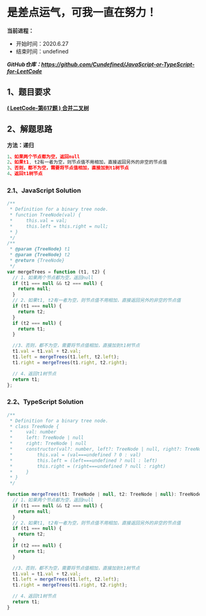 ﻿# 是差点运气，可我一直在努力！
**当前进程：**

 - 开始时间：2020.6.27 
 - 结束时间：undefined

***GitHub仓库：https://github.com/Cundefined/JavaScript-or-TypeScript-for-LeetCode***



## 1、题目要求
[**( LeetCode-第617题 )   合并二叉树**](https://leetcode-cn.com/problems/merge-two-binary-trees/)
      



## 2、解题思路
**方法：递归**
```javascript
1、如果两个节点都为空，返回null
2、如果t1, t2有一者为空，则节点值不用相加，直接返回另外的非空的节点值
3、否则，都不为空，需要将节点值相加，直接加到t1树节点
4、返回t1树节点
```


### 2.1、JavaScript Solution

```javascript
/**
 * Definition for a binary tree node.
 * function TreeNode(val) {
 *     this.val = val;
 *     this.left = this.right = null;
 * }
 */
/**
 * @param {TreeNode} t1
 * @param {TreeNode} t2
 * @return {TreeNode}
 */
var mergeTrees = function (t1, t2) {
  // 1、如果两个节点都为空，返回null
  if (t1 === null && t2 === null) {
    return null;
  }
  // 2、如果t1, t2有一者为空，则节点值不用相加，直接返回另外的非空的节点值
  if (t1 === null) {
    return t2;
  }
  if (t2 === null) {
    return t1;
  }

  //3、否则，都不为空，需要将节点值相加，直接加到t1树节点
  t1.val = t1.val + t2.val;
  t1.left = mergeTrees(t1.left, t2.left);
  t1.right = mergeTrees(t1.right, t2.right);

  // 4、返回t1树节点
  return t1;
};
```

### 2.2、TypeScript Solution

```javascript
/**
 * Definition for a binary tree node.
 * class TreeNode {
 *     val: number
 *     left: TreeNode | null
 *     right: TreeNode | null
 *     constructor(val?: number, left?: TreeNode | null, right?: TreeNode | null) {
 *         this.val = (val===undefined ? 0 : val)
 *         this.left = (left===undefined ? null : left)
 *         this.right = (right===undefined ? null : right)
 *     }
 * }
 */

function mergeTrees(t1: TreeNode | null, t2: TreeNode | null): TreeNode | null {
  // 1、如果两个节点都为空，返回null
  if (t1 === null && t2 === null) {
    return null;
  }
  // 2、如果t1, t2有一者为空，则节点值不用相加，直接返回另外的非空的节点值
  if (t1 === null) {
    return t2;
  }
  if (t2 === null) {
    return t1;
  }

  //3、否则，都不为空，需要将节点值相加，直接加到t1树节点
  t1.val = t1.val + t2.val;
  t1.left = mergeTrees(t1.left, t2.left);
  t1.right = mergeTrees(t1.right, t2.right);

  // 4、返回t1树节点
  return t1;
}
```

